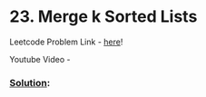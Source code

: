 # 23. Merge k Sorted Lists

Leetcode Problem Link - [here](https://leetcode.com/problems/merge-k-sorted-lists/description/?envType=study-plan-v2&envId=top-100-liked)!

Youtube Video - 

### [Solution]():

```cpp


```